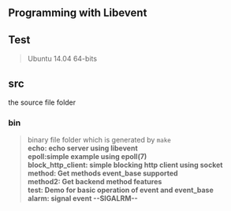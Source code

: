 ## Programming with Libevent

## Test
>Ubuntu 14.04 64-bits

## src 
the source file folder


### bin
>binary file folder which is generated by `make`<br>
>**echo: echo server using libevent**<br>
>**epoll:simple example using epoll(7)**<br>
>**block_http_client: simple blocking http client using socket**<br>
>**method: Get methods event_base supported**<br>
>**method2: Get backend method features**<br>
>**test: Demo for basic operation of event and event_base**<br>
>**alarm: signal event --SIGALRM--**<br>
